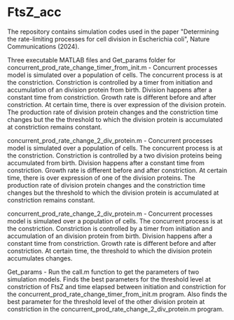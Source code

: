 # FtsZ_acc
The repository contains simulation codes used in the paper "Determining the rate-limiting processes for cell division in Escherichia coli", Nature Communications (2024).

Three executable MATLAB files and Get_params folder for 
concurrent_prod_rate_change_timer_from_init.m - Concurrent processes model is simulated over a population of cells. The concurrent process is at the constriction. Constriction is controlled by a timer from initiation and accumulation of an division protein from birth. Division happens after a constant time from constriction. Growth rate is different before and after constriction. At certain time, there is over expression of the division protein. The production rate of division protein changes and the constriction time changes but the the threshold to which the division protein is accumulated at constriction remains constant.

concurrent_prod_rate_change_2_div_protein.m - Concurrent processes model is simulated over a population of cells. The concurrent process is at the constriction. Constriction is controlled by a two division proteins being accumulated from birth. Division happens after a constant time from constriction. Growth rate is different before and after constriction. At certain time, there is over expression of one of the division proteins. The production rate of division protein changes and the constriction time changes but the threshold to which the division protein is accumulated at constriction remains constant.

concurrent_prod_rate_change_2_div_protein.m - Concurrent processes model is simulated over a population of cells. The concurrent process is at the constriction. Constriction is controlled by a timer from initiation and accumulation of an division protein from birth. Division happens after a constant time from constriction. Growth rate is different before and after constriction. At certain time, the threshold to which the division protein accumulates changes.

Get_params - Run the call.m function to get the parameters of two simulation models. Finds the best parameters for the threshold level at constriction of FtsZ and time elapsed between initiation and constriction for the concurrent_prod_rate_change_timer_from_init.m program. Also finds the best parameter for the threshold level of the other division protein at constriction in the concurrent_prod_rate_change_2_div_protein.m program.

